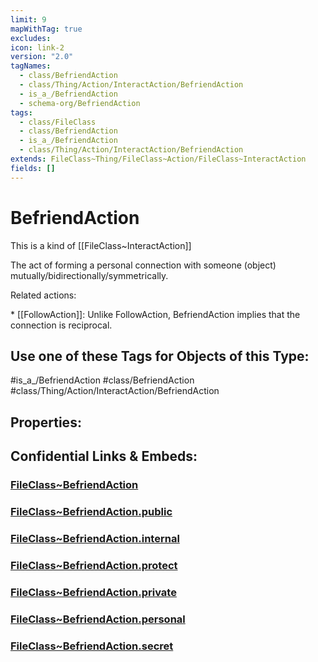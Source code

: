 ```yaml
---
limit: 9
mapWithTag: true
excludes: 
icon: link-2
version: "2.0"
tagNames:
  - class/BefriendAction
  - class/Thing/Action/InteractAction/BefriendAction
  - is_a_/BefriendAction
  - schema-org/BefriendAction
tags:
  - class/FileClass
  - class/BefriendAction
  - is_a_/BefriendAction
  - class/Thing/Action/InteractAction/BefriendAction
extends: FileClass~Thing/FileClass~Action/FileClass~InteractAction
fields: []
---
```


# BefriendAction
This is a kind of [[FileClass~InteractAction]]

The act of forming a personal connection with someone (object) mutually/bidirectionally/symmetrically.

Related actions:

\* [[FollowAction]]: Unlike FollowAction, BefriendAction implies that the connection is reciprocal.


## Use one of these Tags for Objects of this Type:

#is_a_/BefriendAction
#class/BefriendAction
#class/Thing/Action/InteractAction/BefriendAction

## Properties:


## Confidential Links & Embeds: 

### [FileClass~BefriendAction](/_Standards/fileClass/FileClass~Thing/FileClass~Action/FileClass~InteractAction/FileClass~BefriendAction.md) 

### [FileClass~BefriendAction.public](/_public/fileClass/FileClass~Thing/FileClass~Action/FileClass~InteractAction/FileClass~BefriendAction.public.md) 

### [FileClass~BefriendAction.internal](/_internal/fileClass/FileClass~Thing/FileClass~Action/FileClass~InteractAction/FileClass~BefriendAction.internal.md) 

### [FileClass~BefriendAction.protect](/_protect/fileClass/FileClass~Thing/FileClass~Action/FileClass~InteractAction/FileClass~BefriendAction.protect.md) 

### [FileClass~BefriendAction.private](/_private/fileClass/FileClass~Thing/FileClass~Action/FileClass~InteractAction/FileClass~BefriendAction.private.md) 

### [FileClass~BefriendAction.personal](/_personal/fileClass/FileClass~Thing/FileClass~Action/FileClass~InteractAction/FileClass~BefriendAction.personal.md) 

### [FileClass~BefriendAction.secret](/_secret/fileClass/FileClass~Thing/FileClass~Action/FileClass~InteractAction/FileClass~BefriendAction.secret.md)

